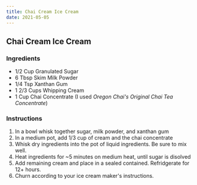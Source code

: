 ```yaml
---
title: Chai Cream Ice Cream
date: 2021-05-05
---
```


## Chai Cream Ice Cream

### Ingredients
- 1/2 Cup Granulated Sugar
- 6 Tbsp Skim Milk Powder
- 1/4 Tsp Xanthan Gum
- 1 2/3 Cups Whipping Cream
- 1 Cup Chai Concentrate (I used *Oregon Chai's Original Chai Tea Concentrate*)

### Instructions
1. In a bowl whisk together sugar, milk powder, and xanthan gum
2. In a medium pot, add 1/3 cup of cream and the chai concentrate
3. Whisk dry ingredients into the pot of liquid ingredients. Be sure to mix well.
4. Heat ingredients for ~5 minutes on medium heat, until sugar is disolved
5. Add remaining cream and place in a sealed contained. Refridgerate for 12+ hours.
6. Churn according to your ice cream maker's instructions.
